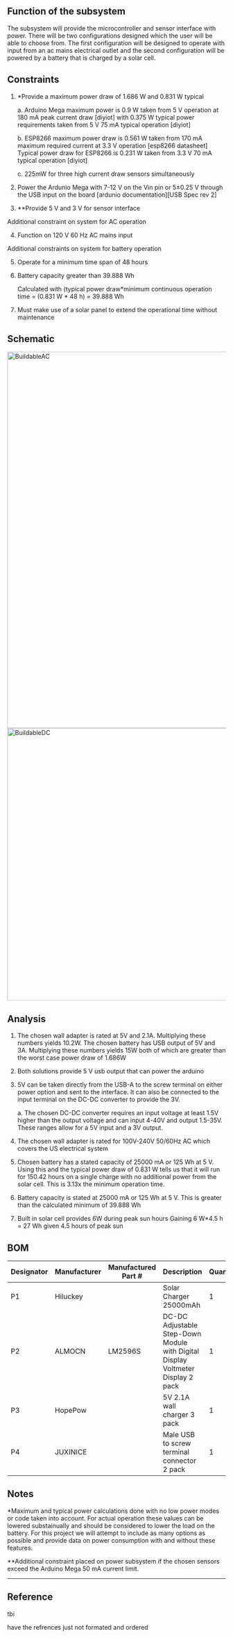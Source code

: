 ## Function of the subsystem 
The subsystem will provide the microcontroller and sensor interface with power. There will be two configurations designed which the user will be able to choose from. The first configuration will be designed to operate with input from an ac mains electrical outlet and the second configuration will be powered by a battery that is charged by a solar cell.

## Constraints 
1. *Provide a maximum power draw of 1.686 W and 0.831 W typical 
   
   a. Arduino Mega maximum power is 0.9 W taken from 5 V operation at 180 mA peak current draw [diyiot] with 0.375 W typical power requirements taken from 5 V 75 mA typical operation [diyiot]
   
   b. ESP8266 maximum power draw is 0.561 W taken from 170 mA maximum required current at 3.3 V operation [esp8266 datasheet]
   Typical power draw for ESP8266 is 0.231 W taken from 3.3 V 70 mA typical operation [diyiot]
   
   c. 225mW for three high current draw sensors simultaneously
2. Power the Ardunio Mega with 7-12 V on the Vin pin or 5±0.25 V through the USB input on the board [ardunio documentation][USB Spec rev 2]
3. **Provide 5 V and 3 V for sensor interface

Additional constraint on system for AC operation

 4. Function on 120 V 60 Hz AC mains input

Additional constraints on system for battery operation

5. Operate for a minimum time span of 48 hours 

6. Battery capacity greater than 39.888 Wh 
   
      Calculated with (typical power draw*minimum continuous operation time = (0.831 W * 48 h) = 39.888 Wh 
   
 7. Must make use of a solar panel to extend the operational time without maintenance 

## Schematic 
<img width="866" alt="BuildableAC" src="https://user-images.githubusercontent.com/118766525/216235986-c4a7bbef-dcb8-4c07-8018-090d6612bf4e.png">
<img width="627" alt="BuildableDC" src="https://user-images.githubusercontent.com/118766525/216236032-495901d5-41aa-42f0-b8a0-075caf56226f.png">

## Analysis 
1. The chosen wall adapter is rated at 5V and 2.1A. Multiplying these numbers yields 10.2W. The chosen battery has USB output of 5V and 3A. Multiplying these numbers yields 15W both of which are greater than the worst case power draw of 1.686W
2. Both solutions provide 5 V usb output that can power the arduino 
3. 5V can be taken directly from the USB-A to the screw terminal on either power option and sent to the interface. It can also be connected to the input terminal on the DC-DC converter to provide the 3V.
   
   a. The chosen DC-DC converter requires an input voltage at least 1.5V higher than the output voltage and can input 4-40V and output 1.5-35V. These ranges allow for a 5V input and a 3V output.

4. The chosen wall adapter is rated for 100V-240V 50/60Hz AC which covers the US electrical system 
5. Chosen battery has a stated capacity of 25000 mA or 125 Wh at 5 V. Using this and the typical power draw of 0.831 W tells us that it will run for 150.42 hours on a single charge with no additional power from the solar cell. This is 3.13x the minimum operation time. 
6. Battery capacity is stated at 25000 mA or 125 Wh at 5 V. This is greater than the calculated minimum of 39.888 Wh 
7. Built in solar cell provides 6W during peak sun hours
Gaining 6 W*4.5 h = 27 Wh given 4.5 hours of peak sun

## BOM
| Designator | Manufacturer | Manufactured Part # | Description                                                                     | Quanitity | Price Each |
| ---------- | ------------ | ------------------- | ------------------------------------------------------------------------------- | --------- | ---------- |
| P1         | Hiluckey     |                     | Solar Charger 25000mAh                                                          | 1         | $46.99     |
| P2         | ALMOCN       | LM2596S             | DC-DC Adjustable Step-Down Module with Digital Display Voltmeter Display 2 pack | 1         | $8.99    |
| P3         | HopePow      |                     | 5V 2.1A wall charger 3 pack                                                     | 1         | $10.99      |
| P4         | JUXINICE     |                     | Male USB to screw terminal connector 2 pack                                     | 1         | $8.99     |
## Notes 
*Maximum and typical power calculations done with no low power modes or code taken into account. For actual operation these values can be lowered substainually and should be considered to lower the load on the battery. For this project we will attempt to include as many options as possible and provide data on power consumption with and without these features.

**Additional constraint placed on power subsystem if the chosen sensors exceed the Arduino Mega 50 mA current limit. 
***
## Reference 
tbi

have the refrences just not formated and ordered 
